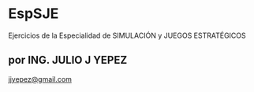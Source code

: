 EspSJE
======

Ejercicios de la Especialidad de SIMULACIÓN y JUEGOS ESTRATÉGICOS

por
ING. JULIO J YEPEZ
--
jjyepez@gmail.com

